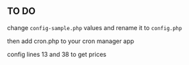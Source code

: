 ## TO DO

change `config-sample.php` values and rename it to `config.php`

then add cron.php to your cron manager app

config lines 13 and 38 to get prices